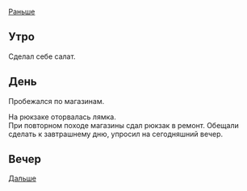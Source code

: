 [Раньше](2020.04.14.md)
## Утро
Сделал себе салат.
## День
Пробежался по магазинам.

На рюкзаке оторвалась лямка.  
При повторном походе  магазины сдал рюкзак в ремонт. Обещали сделать к завтрашнему дню, упросил на сегодняшний вечер.


## Вечер
[Дальше](2020.04.16.md)